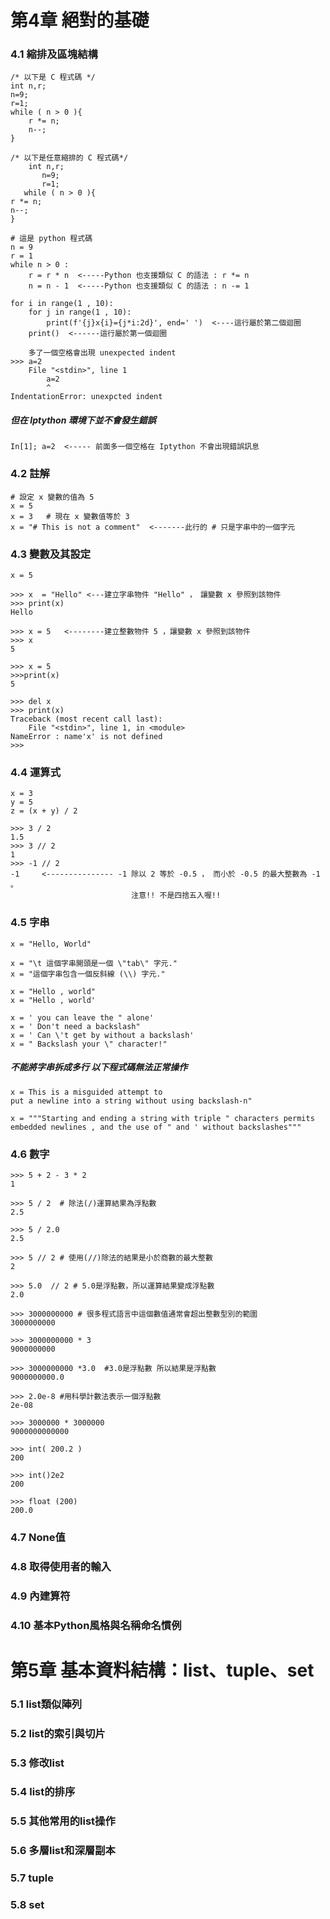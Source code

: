 # 第4章 絕對的基礎

### 4.1 縮排及區塊結構

```
/* 以下是 C 程式碼 */
int n,r;
n=9;
r=1;
while ( n > 0 ){
    r *= n;
    n--;
}
```

```
/* 以下是任意縮排的 C 程式碼*/
    int n,r;
       n=9;
       r=1;
   while ( n > 0 ){
r *= n;
n--;
}
```
```
# 這是 python 程式碼
n = 9
r = 1
while n > 0 :
    r = r * n  <-----Python 也支援類似 C 的語法 : r *= n
    n = n - 1  <-----Python 也支援類似 C 的語法 : n -= 1
```

```
for i in range(1 , 10):
    for j in range(1 , 10):
        print(f'{j}x{i}={j*i:2d}', end=' ')  <----這行屬於第二個迴圈
    print()  <------這行屬於第一個迴圈

```

```
    多了一個空格會出現 unexpected indent
>>> a=2
    File "<stdin>", line 1
        a=2
        ^
IndentationError: unexpcted indent
```
##### 但在 Iptython 環境下並不會發生錯誤

```
In[1]; a=2  <----- 前面多一個空格在 Iptython 不會出現錯誤訊息
```


### 4.2 註解
```
# 設定 x 變數的值為 5
x = 5
x = 3   # 現在 x 變數值等於 3
x = "# This is not a comment"  <-------此行的 # 只是字串中的一個字元
```

### 4.3 變數及其設定

``` 
x = 5
```

```
>>> x  = "Hello" <---建立字串物件 "Hello" ，　讓變數 x 參照到該物件
>>> print(x)
Hello

>>> x = 5   <--------建立整數物件 5 ，讓變數 x 參照到該物件
>>> x
5
```
```
>>> x = 5
>>>print(x)
5

>>> del x
>>> print(x)
Traceback (most recent call last):
    File "<stdin>", line 1, in <module>
NameError : name'x' is not defined
>>>
```
### 4.4 運算式
```
x = 3
y = 5
z = (x + y) / 2
```
```
>>> 3 / 2
1.5
>>> 3 // 2
1
>>> -1 // 2
-1     <--------------- -1 除以 2 等於 -0.5 ， 而小於 -0.5 的最大整數為 -1 。
                           注意!! 不是四捨五入喔!!
```
### 4.5 字串
```
x = "Hello, World"
```
```
x = "\t 這個字串開頭是一個 \"tab\" 字元."
x = "這個字串包含一個反斜線 (\\) 字元."
```
```
x = "Hello , world"
x = "Hello , world'
```
```
x = ' you can leave the " alone'
x = ' Don't need a backslash"
x = ' Can \'t get by without a backslash'
x = " Backslash your \" character!"
```
##### 不能將字串拆成多行 以下程式碼無法正常操作
```
x = This is a misguided attempt to
put a newline into a string without using backslash-n"
```

```
x = """Starting and ending a string with triple " characters permits embedded newlines , and the use of " and ' without backslashes"""
```

### 4.6 數字
```
>>> 5 + 2 - 3 * 2 
1

>>> 5 / 2  # 除法(/)運算結果為浮點數
2.5

>>> 5 / 2.0
2.5

>>> 5 // 2 # 使用(//)除法的結果是小於商數的最大整數
2

>>> 5.0  // 2 # 5.0是浮點數，所以運算結果變成浮點數
2.0

>>> 3000000000 # 很多程式語言中這個數值通常會超出整數型別的範圍
3000000000

>>> 3000000000 * 3 
9000000000

>>> 3000000000 *3.0  #3.0是浮點數 所以結果是浮點數
9000000000.0

>>> 2.0e-8 #用科學計數法表示一個浮點數
2e-08

>>> 3000000 * 3000000
9000000000000

>>> int( 200.2 )
200

>>> int()2e2
200

>>> float (200)
200.0

```
### 4.7 None值



### 4.8 取得使用者的輸入

### 4.9 內建算符

### 4.10 基本Python風格與名稱命名慣例


# 第5章 基本資料結構：list、tuple、set

### 5.1 list類似陣列

### 5.2 list的索引與切片

### 5.3 修改list

### 5.4 list的排序

### 5.5 其他常用的list操作

### 5.6 多層list和深層副本

### 5.7 tuple

### 5.8 set
